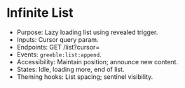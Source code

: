 # Infinite List

- Purpose: Lazy loading list using revealed trigger.
- Inputs: Cursor query param.
- Endpoints: GET /list?cursor=<id>
- Events: `greeble:list:append`.
- Accessibility: Maintain position; announce new content.
- States: Idle, loading more, end of list.
- Theming hooks: List spacing; sentinel visibility.
